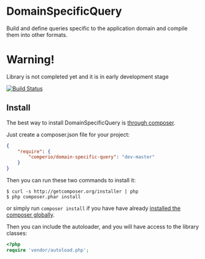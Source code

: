 # DomainSpecificQuery

Build and define queries specific to the application domain and compile them into other formats.

# Warning!

Library is not completed yet and it is in early development stage

[![Build Status](https://travis-ci.org/comperio/DomainSpecificQuery.png?branch=master)](https://travis-ci.org/comperio/DomainSpecificQuery)

## Install

The best way to install DomainSpecificQuery is [through composer](http://getcomposer.org).

Just create a composer.json file for your project:

```JSON
{
    "require": {
        "comperio/domain-specific-query": "dev-master"
    }
}
```

Then you can run these two commands to install it:

    $ curl -s http://getcomposer.org/installer | php
    $ php composer.phar install

or simply run `composer install` if you have have already [installed the composer globally](http://getcomposer.org/doc/00-intro.md#globally).

Then you can include the autoloader, and you will have access to the library classes:

```php
<?php
require 'vendor/autoload.php';
```